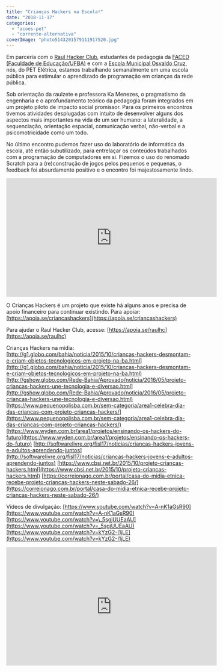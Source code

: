 ```yaml
---
title: "Crianças Hackers na Escola!"
date: "2018-11-17"
categories: 
  - "acoes-pet"
  - "corrente-alternativa"
coverImage: "photo5143201579111917520.jpg"
---
```


Em parceria com o [Raul Hacker Club](http://www.raulhc.cc), estudantes de pedagogia da [FACED (Faculdade de Educação/UFBA)](https://faced.ufba.br/) e com a [Escola Municipal Osvaldo Cruz](https://goo.gl/maps/TSsE4i69A362), nós, do PET Elétrica, estamos trabalhando semanalmente em uma escola pública para estimular o aprendizado de programação em crianças da rede pública.

Sob orientação da raulzete e professora Ka Menezes, o pragmatismo da engenharia e o aprofundamento teórico da pedagogia foram integrados em um projeto piloto de impacto social promissor. Para os primeiros encontros tivemos atividades desplugadas com intuito de desenvolver alguns dos aspectos mais importantes na vida de um ser humano: a lateralidade, a sequenciação, orientação espacial, comunicação verbal, não-verbal e a psicomotricidade como um todo.

No último encontro pudemos fazer uso do laboratório de informática da escola, até então subutilizado, para entrelaçar os conteúdos trabalhados com a programação de computadores em si. Fizemos o uso do renomado Scratch para a (re)construção de jogos pelos pequenos e pequenas, o feedback foi absurdamente positivo e o encontro foi majestosamente lindo.

<iframe src="https://www.youtube.com/embed/VJ0Xruf0d-M" width="560" height="315" frameborder="0" allowfullscreen="allowfullscreen"></iframe>

O Crianças Hackers é um projeto que existe há alguns anos e precisa de apoio financeiro para continuar existindo. Para apoiar: [https://apoia.se/criancashackers](https://apoia.se/criancashackers)

Para ajudar o Raul Hacker Club, acesse: [https://apoia.se/raulhc](https://apoia.se/raulhc)

Crianças Hackers na mídia: [http://g1.globo.com/bahia/noticia/2015/10/criancas-hackers-desmontam-e-criam-objetos-tecnologicos-em-projeto-na-ba.html](http://g1.globo.com/bahia/noticia/2015/10/criancas-hackers-desmontam-e-criam-objetos-tecnologicos-em-projeto-na-ba.html) [http://gshow.globo.com/Rede-Bahia/Aprovado/noticia/2016/05/projeto-criancas-hackers-une-tecnologia-e-diversao.html](http://gshow.globo.com/Rede-Bahia/Aprovado/noticia/2016/05/projeto-criancas-hackers-une-tecnologia-e-diversao.html) [https://www.pequenopolisba.com.br/sem-categoria/area1-celebra-dia-das-criancas-com-projeto-criancas-hackers/](https://www.pequenopolisba.com.br/sem-categoria/area1-celebra-dia-das-criancas-com-projeto-criancas-hackers/) [https://www.wyden.com.br/area1/projetos/ensinando-os-hackers-do-futuro](https://www.wyden.com.br/area1/projetos/ensinando-os-hackers-do-futuro) [http://softwarelivre.org/fisl17/noticias/criancas-hackers-jovens-e-adultos-aprendendo-juntos](http://softwarelivre.org/fisl17/noticias/criancas-hackers-jovens-e-adultos-aprendendo-juntos) [https://www.cbsi.net.br/2015/10/projeto-criancas-hackers.html](https://www.cbsi.net.br/2015/10/projeto-criancas-hackers.html) [https://correionago.com.br/portal/casa-do-midia-etnica-recebe-projeto-criancas-hackers-neste-sabado-26/](https://correionago.com.br/portal/casa-do-midia-etnica-recebe-projeto-criancas-hackers-neste-sabado-26/)

Vídeos de divulgação: [https://www.youtube.com/watch?v=A-nK1aGsR90](https://www.youtube.com/watch?v=A-nK1aGsR90) [https://www.youtube.com/watch?v=\_5sgjUUEaAU](https://www.youtube.com/watch?v=_5sgjUUEaAU) [https://www.youtube.com/watch?v=kYzG2-I1jLE](https://www.youtube.com/watch?v=kYzG2-I1jLE)

<iframe src="https://www.youtube.com/embed/2nD5oXYpHoE" width="560" height="315" frameborder="0" allowfullscreen="allowfullscreen"></iframe>
